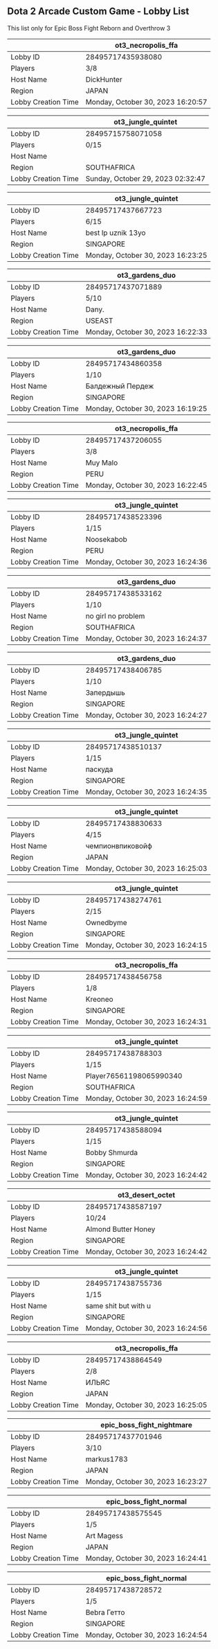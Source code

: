 ## Dota 2 Arcade Custom Game - Lobby List

This list only for Epic Boss Fight Reborn and Overthrow 3

|  | ot3_necropolis_ffa |
| ------ | ------ |
| Lobby ID | 28495717435938080 |
| Players | 3/8 |
| Host Name | DickHunter |
| Region | JAPAN |
| Lobby Creation Time | Monday, October 30, 2023 16:20:57 |


|  | ot3_jungle_quintet |
| ------ | ------ |
| Lobby ID | 28495715758071058 |
| Players | 0/15 |
| Host Name |  |
| Region | SOUTHAFRICA |
| Lobby Creation Time | Sunday, October 29, 2023 02:32:47 |


|  | ot3_jungle_quintet |
| ------ | ------ |
| Lobby ID | 28495717437667723 |
| Players | 6/15 |
| Host Name | best lp uznik 13yo |
| Region | SINGAPORE |
| Lobby Creation Time | Monday, October 30, 2023 16:23:25 |


|  | ot3_gardens_duo |
| ------ | ------ |
| Lobby ID | 28495717437071889 |
| Players | 5/10 |
| Host Name | Dany. |
| Region | USEAST |
| Lobby Creation Time | Monday, October 30, 2023 16:22:33 |


|  | ot3_gardens_duo |
| ------ | ------ |
| Lobby ID | 28495717434860358 |
| Players | 1/10 |
| Host Name | Балдежный Пердеж |
| Region | SINGAPORE |
| Lobby Creation Time | Monday, October 30, 2023 16:19:25 |


|  | ot3_necropolis_ffa |
| ------ | ------ |
| Lobby ID | 28495717437206055 |
| Players | 3/8 |
| Host Name | Muy Malo |
| Region | PERU |
| Lobby Creation Time | Monday, October 30, 2023 16:22:45 |


|  | ot3_jungle_quintet |
| ------ | ------ |
| Lobby ID | 28495717438523396 |
| Players | 1/15 |
| Host Name | Noosekabob |
| Region | PERU |
| Lobby Creation Time | Monday, October 30, 2023 16:24:36 |


|  | ot3_gardens_duo |
| ------ | ------ |
| Lobby ID | 28495717438533162 |
| Players | 1/10 |
| Host Name | no girl no problem |
| Region | SOUTHAFRICA |
| Lobby Creation Time | Monday, October 30, 2023 16:24:37 |


|  | ot3_gardens_duo |
| ------ | ------ |
| Lobby ID | 28495717438406785 |
| Players | 1/10 |
| Host Name | Запердышь |
| Region | SINGAPORE |
| Lobby Creation Time | Monday, October 30, 2023 16:24:27 |


|  | ot3_jungle_quintet |
| ------ | ------ |
| Lobby ID | 28495717438510137 |
| Players | 1/15 |
| Host Name | паскуда |
| Region | SINGAPORE |
| Lobby Creation Time | Monday, October 30, 2023 16:24:35 |


|  | ot3_jungle_quintet |
| ------ | ------ |
| Lobby ID | 28495717438830633 |
| Players | 4/15 |
| Host Name | чемпионвпиковойф |
| Region | JAPAN |
| Lobby Creation Time | Monday, October 30, 2023 16:25:03 |


|  | ot3_jungle_quintet |
| ------ | ------ |
| Lobby ID | 28495717438274761 |
| Players | 2/15 |
| Host Name | Ownedbyme |
| Region | SINGAPORE |
| Lobby Creation Time | Monday, October 30, 2023 16:24:15 |


|  | ot3_necropolis_ffa |
| ------ | ------ |
| Lobby ID | 28495717438456758 |
| Players | 1/8 |
| Host Name | Kreoneo |
| Region | SINGAPORE |
| Lobby Creation Time | Monday, October 30, 2023 16:24:31 |


|  | ot3_jungle_quintet |
| ------ | ------ |
| Lobby ID | 28495717438788303 |
| Players | 1/15 |
| Host Name | Player76561198065990340 |
| Region | SOUTHAFRICA |
| Lobby Creation Time | Monday, October 30, 2023 16:24:59 |


|  | ot3_jungle_quintet |
| ------ | ------ |
| Lobby ID | 28495717438588094 |
| Players | 1/15 |
| Host Name | Bobby Shmurda |
| Region | SINGAPORE |
| Lobby Creation Time | Monday, October 30, 2023 16:24:42 |


|  | ot3_desert_octet |
| ------ | ------ |
| Lobby ID | 28495717438587197 |
| Players | 10/24 |
| Host Name | Almond Butter Honey |
| Region | SINGAPORE |
| Lobby Creation Time | Monday, October 30, 2023 16:24:42 |


|  | ot3_jungle_quintet |
| ------ | ------ |
| Lobby ID | 28495717438755736 |
| Players | 1/15 |
| Host Name | same shit but with u |
| Region | SINGAPORE |
| Lobby Creation Time | Monday, October 30, 2023 16:24:56 |


|  | ot3_necropolis_ffa |
| ------ | ------ |
| Lobby ID | 28495717438864549 |
| Players | 2/8 |
| Host Name | ИЛЬЯС |
| Region | JAPAN |
| Lobby Creation Time | Monday, October 30, 2023 16:25:05 |


|  | epic_boss_fight_nightmare |
| ------ | ------ |
| Lobby ID | 28495717437701946 |
| Players | 3/10 |
| Host Name | markus1783 |
| Region | JAPAN |
| Lobby Creation Time | Monday, October 30, 2023 16:23:27 |


|  | epic_boss_fight_normal |
| ------ | ------ |
| Lobby ID | 28495717438575545 |
| Players | 1/5 |
| Host Name | Art Magess |
| Region | JAPAN |
| Lobby Creation Time | Monday, October 30, 2023 16:24:41 |


|  | epic_boss_fight_normal |
| ------ | ------ |
| Lobby ID | 28495717438728572 |
| Players | 1/5 |
| Host Name | Bebra Гетто |
| Region | SINGAPORE |
| Lobby Creation Time | Monday, October 30, 2023 16:24:54 |


